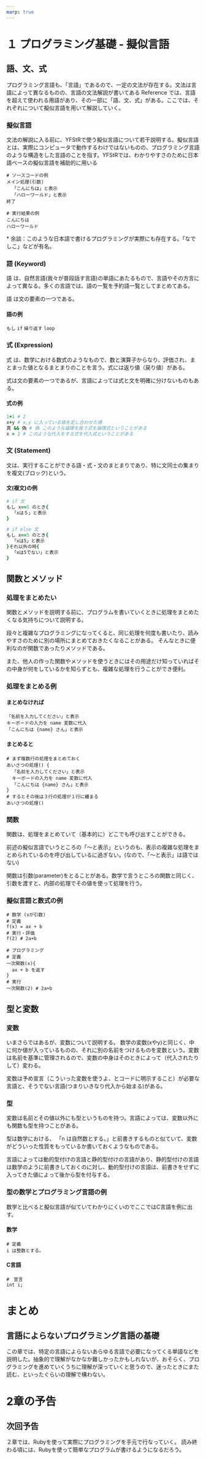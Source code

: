 ```yaml
---
marp: true
---
```

<!--
headingDivider: 3
-->

# １ プログラミング基礎 - 擬似言語

## 語、文、式
プログラミング言語も、「言語」であるので、一定の文法が存在する。文法は言語によって異なるものの、言語の文法解説が書いてある Reference では、言語を超えて使われる用語があり、その一部に「語、文、式」がある。ここでは、それぞれについて擬似言語を用いて解説していく。

### 擬似言語
文法の解説に入る前に、YFStRで使う擬似言語について若干説明する。擬似言語とは、実際にコンピュータで動作するわけではないものの、プログラミング言語のような構造をした言語のことを指す。YFStRでは、わかりやすさのために日本語ベースの擬似言語を補助的に用いる

```
# ソースコードの例
メイン処理(引数)
  「こんにちは」と表示
  「ハローワールド」と表示
終了

# 実行結果の例
こんにちは
ハローワールド
```
\* 余談：このような日本語で書けるプログラミングが実際にも存在する。「なでしこ」などが有名。
### 語 (Keyword)
語 は、自然言語(我々が普段話す言語)の単語にあたるもので、言語やその方言によって異なる。多くの言語では、語の一覧を予約語一覧としてまとめてある。

語 は文の要素の一つである。

#### 語の例
`もし` `if` `繰り返す` `loop` 

### 式 (Expression)
式 は、数学における数式のようなもので、数と演算子からなり、評価され、まとまった値となるまとまりのことを言う。式には返り値（戻り値）がある。

式は文の要素の一つであるが、言語によっては式と文を明確に分けないものもある。

#### 式の例
```rb
1+1 # 2
x+y # x,y に入っている値を足し合わせた値
真 && 偽 # 偽 このような論理を扱う式を論理式ということがある
x = 2 # このような代入をする式を代入式ということがある
```

### 文 (Statement)
文は、実行することができる語・式・文のまとまりであり、特に文同士の集まりを複文(ブロック)という。
#### 文(複文)の例
```rb
# if 文
もし x==5 のとき{
  「xは５」と表示
}

# if else 文
もし x==5 のとき{
  「xは5」と表示
}それ以外の時{
  「xは5でない」と表示
}
```

## 関数とメソッド

### 処理をまとめたい
関数とメソッドを説明する前に、プログラムを書いていくときに処理をまとめたくなる気持ちについて説明する。

段々と複雑なプログラミングになってくると、同じ処理を何度も書いたり、読みやすさのために別の場所にまとめておきたくなることがある。
そんなときに便利なのが関数であったりメソッドである。

また、他人の作った関数やメソッドを使うときにはその用途だけ知っていればその中身が何をしているかを知らずとも、複雑な処理を行うことができ便利。

### 処理をまとめる例
####  まとめなければ
```
「名前を入力してください」と表示
キーボードの入力を name 変数に代入
「こんにちは {name} さん」と表示
```
#### まとめると
```
# まず複数行の処理をまとめておく
あいさつの処理() {
  「名前を入力してください」と表示
  キーボードの入力を name 変数に代入
  「こんにちは {name} さん」と表示
}
# するとその後は３行の処理が１行に纏まる
あいさつの処理() 
```

### 関数
関数は、処理をまとめていて（基本的に）どこでも呼び出すことができる。

前述の擬似言語でいうところの「〜と表示」というのも、表示の複雑な処理をまとめられているのを呼び出しているに過ぎない。(なので、「〜と表示」は語ではない)

関数は引数(parameter)をとることがある。数学で言うところの関数と同じく、引数を渡すと、内部の処理でその値を使って処理を行う。

### 擬似言語と数式の例

```
# 数学 (xが引数)
# 定義
f(x) = ax + b
# 実行・評価
f(2) # 2a+b

# プログラミング
# 定義
一次関数(x){
  ax + b を返す
}
# 実行
一次関数(2) # 2a+b
```

## 型と変数
### 変数
いまさらではあるが、変数について説明する。
数学の変数(xやy)と同じく、中に何か値が入っているものの、それに別の名前をつけるものを変数という。変数は名前を基準に管理されるので、変数の中身はそのときによって（代入されたりして）変わる。

変数は予め宣言（こういった変数を使うよ、とコードに明示すること）が必要な言語と、そうでない言語(つまりいきなり代入から始まる)がある。

### 型
変数は名前とその値以外にも型というものを持つ。言語によっては、変数以外にも関数も型を持つことがある。

型は数学における、 「n は自然数とする。」と前書きするものと似ていて、変数がどういった性質をもっているか書いておくようなものである。

言語によっては動的型付けの言語と静的型付けの言語があり、静的型付けの言語は数学のように前書きしておくのに対し、動的型付けの言語は、前書きをせずに入ってきた値によって後から型を付与する。

### 型の数学とプログラミング言語の例
数学と比べると擬似言語が似ていてわかりにくいのでここではC言語を例に出す。
#### 数学
```
# 定義
i は整数とする。
```
#### C言語
```
#　宣言
int i;
```

# まとめ
## 言語によらないプログラミング言語の基礎
この章では、特定の言語によらないあらゆる言語で必要になってくる単語などを説明した。抽象的で理解がなかなか難しかったかもしれないが、おそらく、プログラミングを進めていくうちに理解が深っていくと思うので、迷ったときにまた読む、といったぐらいの理解で構わない。

# 2章の予告

## 次回予告
２章では、Rubyを使って実際にプログラミングを手元で行なっていく。
読み終わる頃には、Rubyを使って簡単なプログラムが書けるようになるだろう。
